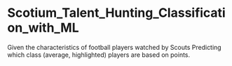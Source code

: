 # Scotium_Talent_Hunting_Classification_with_ML
Given the characteristics of football players watched by Scouts Predicting which class (average, highlighted) players are based on points.
